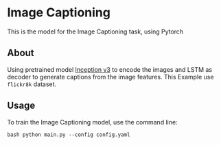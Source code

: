 # Image Captioning
This is the model for the Image Captioning task, using Pytorch

## About
Using pretrained model [Inception v3](https://pytorch.org/hub/pytorch_vision_inception_v3/) to encode the images and LSTM as decoder to generate captions from the image features.
This Example use `flickr8k` dataset.

## Usage
To train the Image Captioning model, use the command line:

``bash
python main.py --config config.yaml
``
